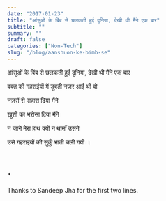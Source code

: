 ```yaml
---
date: "2017-01-23"
title: "आंसुओं के बिंब से छलकती हुई दुनिया, देखी थी मैंने एक बार"
subtitle: ""
summary: ""
draft: false
categories: ["Non-Tech"]
slug: "/blog/aanshuon-ke-bimb-se"
---
```


आंसुओं के बिंब से छलकती हुई दुनिया, देखी थी मैंने एक बार

वक्त की गहराईयों में डूबती नज़र आई थी वो

नज़रों से सहारा दिया मैंने

ख़ुशी का भरोसा दिया मैंने

न जाने मेरा हाथ क्यों न थामाँ उसने

उसे गहराइयों की सुकूँ भाती चली गयी ।

# .

Thanks to Sandeep Jha for the first two lines.
